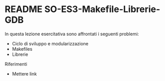 # README SO-ES3-Makefile-Librerie-GDB

In questa lezione esercitativa sono affrontati i seguenti problemi:

- Ciclo di sviluppo e modularizzazione
- Makefiles
- Librerie

Riferimenti
- Mettere link

